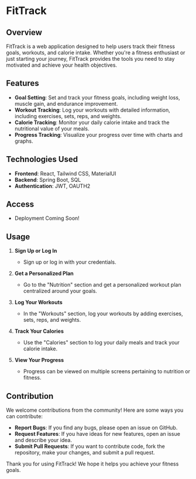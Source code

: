 # FitTrack

## Overview

FitTrack is a web application designed to help users track their fitness goals, workouts, and calorie intake. Whether you're a fitness enthusiast or just starting your journey, FitTrack provides the tools you need to stay motivated and achieve your health objectives.

## Features

- **Goal Setting**: Set and track your fitness goals, including weight loss, muscle gain, and endurance improvement.
- **Workout Tracking**: Log your workouts with detailed information, including exercises, sets, reps, and weights.
- **Calorie Tracking**: Monitor your daily calorie intake and track the nutritional value of your meals.
- **Progress Tracking**: Visualize your progress over time with charts and graphs.

## Technologies Used

- **Frontend**: React, Tailwind CSS, MaterialUI
- **Backend**: Spring Boot, SQL
- **Authentication**: JWT, OAUTH2
  
## Access

- Deployment Coming Soon!
  
## Usage

1. **Sign Up or Log In**

   - Sign up or log in with your credentials.

2. **Get a Personalized Plan**

   - Go to the "Nutrition" section and get a personalized workout plan centralized around your goals.

3. **Log Your Workouts**

   - In the "Workouts" section, log your workouts by adding exercises, sets, reps, and weights.

4. **Track Your Calories**

   - Use the "Calories" section to log your daily meals and track your calorie intake.

5. **View Your Progress**

   - Progress can be viewed on multiple screens pertaining to nutrition or fitness.


## Contribution

We welcome contributions from the community! Here are some ways you can contribute:

- **Report Bugs**: If you find any bugs, please open an issue on GitHub.
- **Request Features**: If you have ideas for new features, open an issue and describe your idea.
- **Submit Pull Requests**: If you want to contribute code, fork the repository, make your changes, and submit a pull request.

Thank you for using FitTrack! We hope it helps you achieve your fitness goals.
